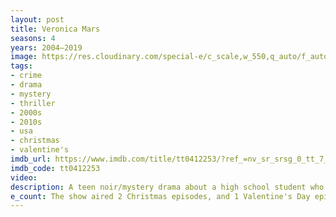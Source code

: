 ```yaml
---
layout: post
title: Veronica Mars
seasons: 4
years: 2004–2019
image: https://res.cloudinary.com/special-e/c_scale,w_550,q_auto/f_auto/Series%20posters/Veronica_Mars.png
tags: 
- crime
- drama
- mystery
- thriller
- 2000s
- 2010s
- usa
- christmas
- valentine's
imdb_url: https://www.imdb.com/title/tt0412253/?ref_=nv_sr_srsg_0_tt_7_nm_1_q_Veronica%2520Mars
imdb_code: tt0412253
video: 
description: A teen noir/mystery drama about a high school student who moonlights as a private investigator, solving crimes in her hometown of Neptune, California.
e_count: The show aired 2 Christmas episodes, and 1 Valentine's Day episode.
---
```

